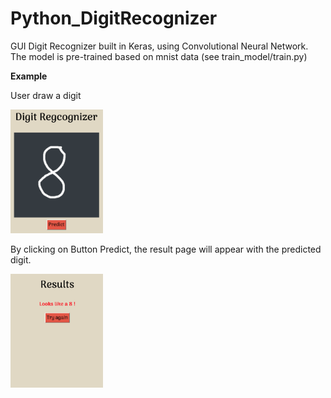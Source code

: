 # Python_DigitRecognizer
GUI Digit Recognizer built in Keras, using Convolutional Neural Network. The model is pre-trained based on mnist data (see train_model/train.py)

**Example**

User draw a digit

<img src="image/Demo_Input.png" width="148">

By clicking on Button Predict, the result page will appear with the predicted digit.

<img src="image/Demo_Output.png" width="148">
